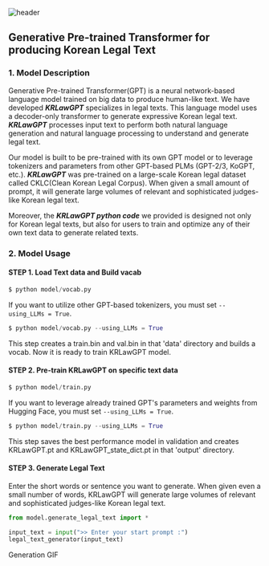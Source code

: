 ![header](https://capsule-render.vercel.app/api?type=transparent&color=gradient&height=300&section=header&text=KRLawGPT&textBg=true&fontSize=80)

## Generative Pre-trained Transformer for producing Korean Legal Text

### 1. Model Description

 Generative Pre-trained Transformer(GPT) is a neural network-based language model trained on big data to produce human-like text. We have developed ***KRLawGPT*** specializes in legal texts. This language model uses a decoder-only transformer to generate expressive Korean legal text. ***KRLawGPT*** processes input text to perform both natural language generation and natural language processing to understand and generate legal text. 
 
  Our model is built to be pre-trained with its own GPT model or to leverage tokenizers and parameters from other GPT-based PLMs (GPT-2/3, KoGPT, etc.).
 ***KRLawGPT*** was pre-trained on a large-scale Korean legal dataset called CKLC(Clean Korean Legal Corpus). When given a small amount of prompt, it will generate large volumes of relevant and sophisticated judges-like Korean legal text.
 
 Moreover, the ***KRLawGPT python code*** we provided is designed not only for Korean legal texts, but also for users to train and optimize any of their own text data to generate related texts.


### 2. Model Usage


#### STEP 1. Load Text data and Build vacab

```python
$ python model/vocab.py
```

If you want to utilize other GPT-based tokenizers, you must set ```--using_LLMs = True```.
```python
$ python model/vocab.py --using_LLMs = True
```
This step creates a train.bin and val.bin in that 'data' directory and builds a vocab. Now it is ready to train KRLawGPT model.


#### STEP 2. Pre-train KRLawGPT on specific text data

```python
$ python model/train.py
```
If you want to leverage already trained GPT's parameters and weights from Hugging Face, you must set ```--using_LLMs = True```.
```python
$ python model/train.py --using_LLMs = True
```
This step saves the best performance model in validation and creates KRLawGPT.pt and KRLawGPT_state_dict.pt in that 'output' directory.


#### STEP 3. Generate Legal Text
Enter the short words or sentence you want to generate. When given even a small number of words, KRLawGPT will generate large volumes of relevant and sophisticated judges-like Korean legal text.

```python
from model.generate_legal_text import *

input_text = input(">> Enter your start prompt :")
legal_text_generator(input_text)
```

Generation GIF
